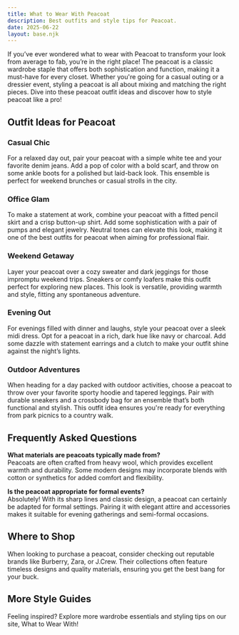 ```yaml
---  
title: What to Wear With Peacoat  
description: Best outfits and style tips for Peacoat.  
date: 2025-06-22  
layout: base.njk  
---
```


If you’ve ever wondered what to wear with Peacoat to transform your look from average to fab, you’re in the right place! The peacoat is a classic wardrobe staple that offers both sophistication and function, making it a must-have for every closet. Whether you're going for a casual outing or a dressier event, styling a peacoat is all about mixing and matching the right pieces. Dive into these peacoat outfit ideas and discover how to style peacoat like a pro!

## Outfit Ideas for Peacoat

### Casual Chic
For a relaxed day out, pair your peacoat with a simple white tee and your favorite denim jeans. Add a pop of color with a bold scarf, and throw on some ankle boots for a polished but laid-back look. This ensemble is perfect for weekend brunches or casual strolls in the city.

### Office Glam
To make a statement at work, combine your peacoat with a fitted pencil skirt and a crisp button-up shirt. Add some sophistication with a pair of pumps and elegant jewelry. Neutral tones can elevate this look, making it one of the best outfits for peacoat when aiming for professional flair.

### Weekend Getaway
Layer your peacoat over a cozy sweater and dark jeggings for those impromptu weekend trips. Sneakers or comfy loafers make this outfit perfect for exploring new places. This look is versatile, providing warmth and style, fitting any spontaneous adventure.

### Evening Out
For evenings filled with dinner and laughs, style your peacoat over a sleek midi dress. Opt for a peacoat in a rich, dark hue like navy or charcoal. Add some dazzle with statement earrings and a clutch to make your outfit shine against the night’s lights.

### Outdoor Adventures
When heading for a day packed with outdoor activities, choose a peacoat to throw over your favorite sporty hoodie and tapered leggings. Pair with durable sneakers and a crossbody bag for an ensemble that’s both functional and stylish. This outfit idea ensures you're ready for everything from park picnics to a country walk.

## Frequently Asked Questions

**What materials are peacoats typically made from?**  
Peacoats are often crafted from heavy wool, which provides excellent warmth and durability. Some modern designs may incorporate blends with cotton or synthetics for added comfort and flexibility.

**Is the peacoat appropriate for formal events?**  
Absolutely! With its sharp lines and classic design, a peacoat can certainly be adapted for formal settings. Pairing it with elegant attire and accessories makes it suitable for evening gatherings and semi-formal occasions.

## Where to Shop

When looking to purchase a peacoat, consider checking out reputable brands like Burberry, Zara, or J.Crew. Their collections often feature timeless designs and quality materials, ensuring you get the best bang for your buck.

## More Style Guides

Feeling inspired? Explore more wardrobe essentials and styling tips on our site, What to Wear With!